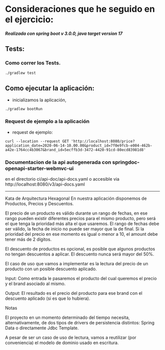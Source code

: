 # Consideraciones que he seguido en el ejercicio:
##### Realizada con spring boot v 3.0.0, java target version 17

## Tests:
### Como correr los Tests.
```shell
./gradlew test
```

## Como ejecutar la aplicación:
- inicializamos la aplicación, 
```shell
./gradlew bootRun
```

### Request de ejemplo a la aplicación
- request de ejemplo:
```shell
curl --location --request GET 'http://localhost:8080/price?application_date=2020-06-14-10.00.00&product_id=7f0e9fcb-e004-462b-a42e-1764cc4b3067&brand_id=5ecffb3d-3472-4420-91cd-80ecd83981d8'
```

### Documentacion de la api autogenerada con springdoc-openapi-starter-webmvc-ui
en el directorio ci/api-doc/api-docs.yaml o accesible via http://localhost:8080/v3/api-docs.yaml

---

Kata de Arquitectura Hexagonal
En nuestra aplicación disponemos de Productos, Precios y Descuentos.

El precio de un producto es válido durante un rango de fechas, en ese rango pueden existir diferentes precios para el mismo producto, pero
será el que tenga la prioridad más alta el que usaremos.
El rango de fechas debe ser válido, la fecha de inicio no puede ser mayor que la de final.
Si la prioridad del precio en ese momento es igual o menor a 10, el amount debe tener más de 2 dígitos.

El descuento de productos es opcional, es posible que algunos productos no tengan descuentos a aplicar. El descuento nunca será mayor del
50%.

El caso de uso que vamos a implementar es la lectura del precio de un producto con un posible descuento aplicado.

Input: Como entrada le pasaremos el producto del cual queremos el precio y el brand asociado al mismo.

Output: El resultado es el precio del producto para ese brand con el descuento aplicado (si es que lo hubiera).

Notas

El proyecto en un momento determinado del tiempo necesita, alternativamente, de dos tipos de drivers de persistencia distintos: Spring Data
o directamente Jdbc Template.

A pesar de ser un caso de uso de lectura, vamos a reutilizar (por conveniencia) el modelo de dominio usado en escritura.
